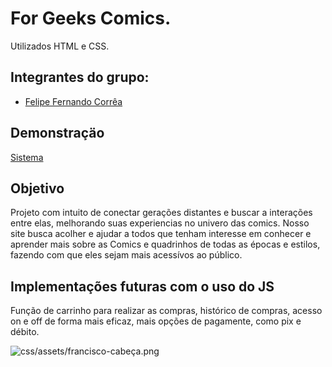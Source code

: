 # For Geeks Comics.
Utilizados HTML e CSS.

## Integrantes do grupo: 
- [Felipe Fernando Corrêa](https://github.com/Lipecrr)

## Demonstraçäo
[Sistema](https://gustavodesz.github.io/trabalho-2025-07-16/index.html)

## Objetivo
Projeto com intuito de conectar gerações distantes e buscar a interações entre elas, melhorando suas experiencias no univero das comics. Nosso site busca acolher e ajudar a todos que tenham 
interesse em conhecer e aprender mais sobre as Comics e quadrinhos de todas as épocas e estilos, fazendo com que eles sejam mais acessívos ao público.

## Implementações futuras com o uso do JS
Função de carrinho para realizar as compras, histórico de compras, acesso on e off de forma mais eficaz, mais opções de pagamente, como pix e débito.


![css/assets/francisco-cabeça.png](css/assets/francisco-cabeça.png)
